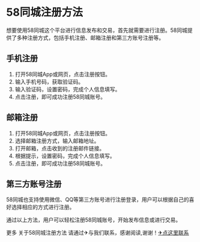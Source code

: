 # 58同城注册方法

想要使用58同城这个平台进行信息发布和交易，首先就需要进行注册。58同城提供了多种注册方式，包括手机注册、邮箱注册和第三方账号注册等。

## 手机注册

1. 打开58同城App或网页，点击注册按钮。
2. 输入手机号码，获取验证码。
3. 输入验证码，设置密码，完成个人信息填写。
4. 点击注册，即可成功注册58同城账号。

## 邮箱注册

1. 打开58同城App或网页，点击注册按钮。
2. 选择邮箱注册方式，输入邮箱地址。
3. 打开邮箱，点击收到的注册邮件链接。
4. 根据提示，设置密码，完成个人信息填写。
5. 点击注册，即可成功注册58同城账号。

## 第三方账号注册

58同城也支持使用微信、QQ等第三方账号进行注册登录，用户可以根据自己的喜好选择相应的方式进行注册。

通过以上方法，用户可以轻松注册58同城账号，开始发布信息或进行交易。

更多 关于58同城注册方法 请通过✈与我们联系，感谢阅读,谢谢！[✈点这里联系](https://www.k02.cc)